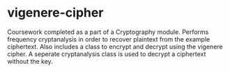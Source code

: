 # vigenere-cipher

Coursework completed as a part of a Cryptography module. 
Performs frequency cryptanalysis in order to recover plaintext from the example ciphertext.
Also includes a class to encrypt and decrypt using the vigenere cipher. A seperate cryptanalysis class is used to decrypt a ciphertext without the key.
